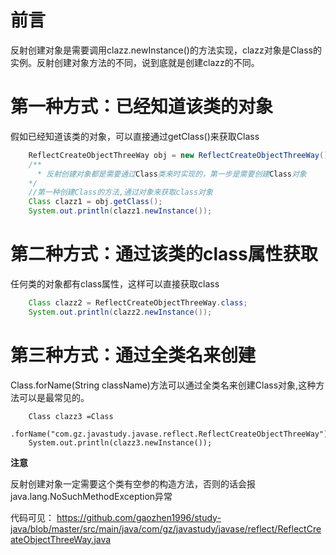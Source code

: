 # 前言

反射创建对象是需要调用clazz.newInstance()的方法实现，clazz对象是Class的实例。反射创建对象方法的不同，说到底就是创建clazz的不同。

# 第一种方式：已经知道该类的对象 

假如已经知道该类的对象，可以直接通过getClass()来获取Class

```java
	ReflectCreateObjectThreeWay obj = new ReflectCreateObjectThreeWay();
	/**
	  * 反射创建对象都是需要通过Class类来时实现的，第一步是需要创建Class对象
    */
    //第一种创建Class的方法,通过对象来获取class对象
	Class clazz1 = obj.getClass();
	System.out.println(clazz1.newInstance());
```



# 第二种方式：通过该类的class属性获取

任何类的对象都有class属性，这样可以直接获取class

```java
	Class clazz2 = ReflectCreateObjectThreeWay.class;
	System.out.println(clazz2.newInstance());
```



# 第三种方式：通过全类名来创建

Class.forName(String className)方法可以通过全类名来创建Class对象,这种方法可以是最常见的。

```
    Class clazz3 =Class
          .forName("com.gz.javastudy.javase.reflect.ReflectCreateObjectThreeWay");
    System.out.println(clazz3.newInstance());
```

**注意**

反射创建对象一定需要这个类有空参的构造方法，否则的话会报java.lang.NoSuchMethodException异常

代码可见： https://github.com/gaozhen1996/study-java/blob/master/src/main/java/com/gz/javastudy/javase/reflect/ReflectCreateObjectThreeWay.java 

